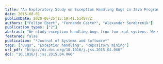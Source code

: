 ```yaml
---
title: "An Exploratory Study on Exception Handling Bugs in Java Programs"
date: 2015-08-01
publishDate: 2020-06-25T15:19:41.514577Z
authors: ["Felipe Ebert", "Fernando Castor", "Alexander Serebrenik"]
publication_types: ["2"]
abstract: "We study exception handling bugs from two real systems. We survey developers to understand their thoughts about exception handling bugs. Analysis of bug repositories shows small percentages of exception handling bugs. Exception handling bugs seems to be as hard to fix as other kind of bugs. We create an exception handling bug classification. Most mainstream programming languages provide constructs to throw and to handle exceptions. However, several studies argue that exception handling code is usually of poor quality and that it is commonly neglected by developers. Moreover, it is said to be the least understood, documented, and tested part of the implementation of a system. Nevertheless, there are very few studies that analyze the actual exception handling bugs that occur in real software systems or that attempt to understand developers' perceptions of these bugs. In this work we present an exploratory study on exception handling bugs that employs two complementary approaches: a survey of 154 developers and an analysis of 220 exception handling bugs from the repositories of Eclipse and Tomcat. Only 27% of the respondents claimed that policies and standards for the implementation of error handling are part of the culture of their organizations. Moreover, in 70% of the organizations there are no specific tests for the exception handling code. Also, 61% of the respondents stated that no to little importance is given to the documentation of exception handling in the design phase of the projects with which they are involved. In addition, about 40% of the respondents consider the quality of exception handling code to be either good or very good and only 14% of the respondents consider it to be bad or very bad. Furthermore, the repository analysis has shown (with statistical significance) that exception handling bugs are ignored by developers less often than other bugs. We have also observed that while overly general catch blocks are a well-known bad smell related to exceptions, bugs stemming from these catch blocks are rare, even though many overly general catch blocks occur in the code. Furthermore, while developers often mention empty catch blocks as causes of bugs they have fixed in the past, we found very few bug reports caused by them. On top of that, empty catch blocks are frequently used as part of bug fixes, including fixes for exception handling bugs. Based on our findings, we propose a classification of exception handling bugs and their causes. The proposed classification can be used to assist in the design and implementation of test suites, to guide code inspections, or as a basis for static analysis tools. "
featured: false
publication: "*Journal of Systems and Software*"
tags: ["Bugs", "Exception handling", "Repository mining"]
url_pdf: "http://dx.doi.org/10.1016/j.jss.2015.04.066"
doi: "10.1016/j.jss.2015.04.066"
---
```


